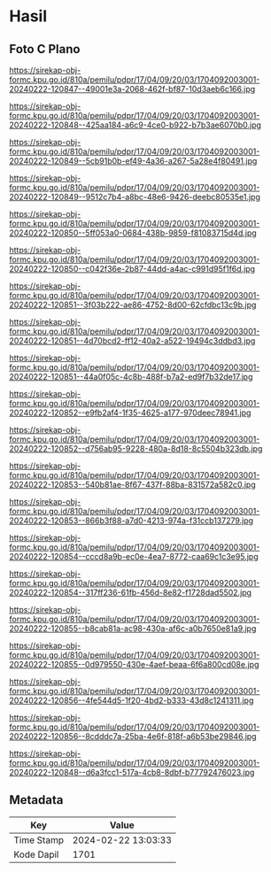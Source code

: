 # Hasil

## Foto C Plano

https://sirekap-obj-formc.kpu.go.id/810a/pemilu/pdpr/17/04/09/20/03/1704092003001-20240222-120847--49001e3a-2068-462f-bf87-10d3aeb6c166.jpg

https://sirekap-obj-formc.kpu.go.id/810a/pemilu/pdpr/17/04/09/20/03/1704092003001-20240222-120848--425aa184-a6c9-4ce0-b922-b7b3ae6070b0.jpg

https://sirekap-obj-formc.kpu.go.id/810a/pemilu/pdpr/17/04/09/20/03/1704092003001-20240222-120849--5cb91b0b-ef49-4a36-a267-5a28e4f80491.jpg

https://sirekap-obj-formc.kpu.go.id/810a/pemilu/pdpr/17/04/09/20/03/1704092003001-20240222-120849--9512c7b4-a8bc-48e6-9426-deebc80535e1.jpg

https://sirekap-obj-formc.kpu.go.id/810a/pemilu/pdpr/17/04/09/20/03/1704092003001-20240222-120850--5ff053a0-0684-438b-9859-f81083715d4d.jpg

https://sirekap-obj-formc.kpu.go.id/810a/pemilu/pdpr/17/04/09/20/03/1704092003001-20240222-120850--c042f36e-2b87-44dd-a4ac-c991d95f1f6d.jpg

https://sirekap-obj-formc.kpu.go.id/810a/pemilu/pdpr/17/04/09/20/03/1704092003001-20240222-120851--3f03b222-ae86-4752-8d00-62cfdbc13c9b.jpg

https://sirekap-obj-formc.kpu.go.id/810a/pemilu/pdpr/17/04/09/20/03/1704092003001-20240222-120851--4d70bcd2-ff12-40a2-a522-19494c3ddbd3.jpg

https://sirekap-obj-formc.kpu.go.id/810a/pemilu/pdpr/17/04/09/20/03/1704092003001-20240222-120851--44a0f05c-4c8b-488f-b7a2-ed9f7b32de17.jpg

https://sirekap-obj-formc.kpu.go.id/810a/pemilu/pdpr/17/04/09/20/03/1704092003001-20240222-120852--e9fb2af4-1f35-4625-a177-970deec78941.jpg

https://sirekap-obj-formc.kpu.go.id/810a/pemilu/pdpr/17/04/09/20/03/1704092003001-20240222-120852--d756ab95-9228-480a-8d18-8c5504b323db.jpg

https://sirekap-obj-formc.kpu.go.id/810a/pemilu/pdpr/17/04/09/20/03/1704092003001-20240222-120853--540b81ae-8f67-437f-88ba-831572a582c0.jpg

https://sirekap-obj-formc.kpu.go.id/810a/pemilu/pdpr/17/04/09/20/03/1704092003001-20240222-120853--866b3f88-a7d0-4213-974a-f31ccb137279.jpg

https://sirekap-obj-formc.kpu.go.id/810a/pemilu/pdpr/17/04/09/20/03/1704092003001-20240222-120854--cccd8a9b-ec0e-4ea7-8772-caa69c1c3e95.jpg

https://sirekap-obj-formc.kpu.go.id/810a/pemilu/pdpr/17/04/09/20/03/1704092003001-20240222-120854--317ff236-61fb-456d-8e82-f1728dad5502.jpg

https://sirekap-obj-formc.kpu.go.id/810a/pemilu/pdpr/17/04/09/20/03/1704092003001-20240222-120855--b8cab81a-ac98-430a-af6c-a0b7650e81a9.jpg

https://sirekap-obj-formc.kpu.go.id/810a/pemilu/pdpr/17/04/09/20/03/1704092003001-20240222-120855--0d979550-430e-4aef-beaa-6f6a800cd08e.jpg

https://sirekap-obj-formc.kpu.go.id/810a/pemilu/pdpr/17/04/09/20/03/1704092003001-20240222-120856--4fe544d5-1f20-4bd2-b333-43d8c1241311.jpg

https://sirekap-obj-formc.kpu.go.id/810a/pemilu/pdpr/17/04/09/20/03/1704092003001-20240222-120856--8cdddc7a-25ba-4e6f-818f-a6b53be29846.jpg

https://sirekap-obj-formc.kpu.go.id/810a/pemilu/pdpr/17/04/09/20/03/1704092003001-20240222-120848--d6a3fcc1-517a-4cb8-8dbf-b77792476023.jpg


## Metadata

| Key        | Value               |
| ---------- | ------------------- |
| Time Stamp | 2024-02-22 13:03:33 |
| Kode Dapil | 1701                |




